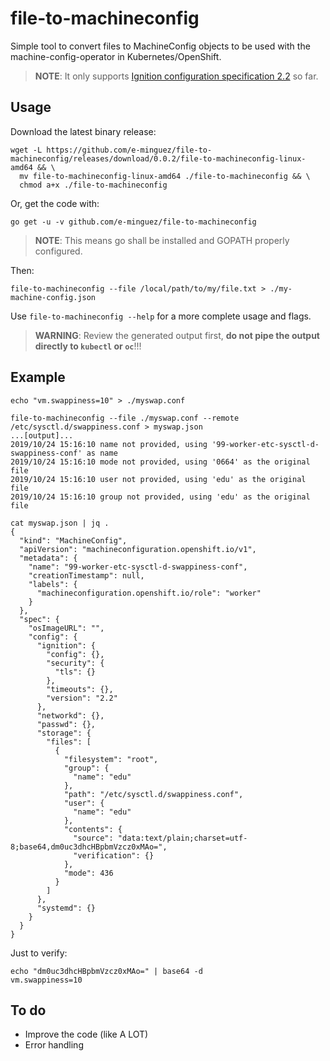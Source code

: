 # file-to-machineconfig

Simple tool to convert files to MachineConfig objects to be used with the machine-config-operator in Kubernetes/OpenShift.

> **NOTE**: It only supports [Ignition configuration specification 2.2](https://coreos.com/ignition/docs/latest/configuration-v2_2.html) so far.

## Usage

Download the latest binary release:

```shell
wget -L https://github.com/e-minguez/file-to-machineconfig/releases/download/0.0.2/file-to-machineconfig-linux-amd64 && \
  mv file-to-machineconfig-linux-amd64 ./file-to-machineconfig && \
  chmod a+x ./file-to-machineconfig
```

Or, get the code with:

```shell
go get -u -v github.com/e-minguez/file-to-machineconfig
```

> **NOTE**: This means go shall be installed and GOPATH properly configured.

Then:

```shell
file-to-machineconfig --file /local/path/to/my/file.txt > ./my-machine-config.json
```

Use `file-to-machineconfig --help` for a more complete usage and flags.

> **WARNING**: Review the generated output first, **do not pipe the output directly to `kubectl` or `oc`**!!!

## Example

```shell
echo "vm.swappiness=10" > ./myswap.conf

file-to-machineconfig --file ./myswap.conf --remote /etc/sysctl.d/swappiness.conf > myswap.json
...[output]...
2019/10/24 15:16:10 name not provided, using '99-worker-etc-sysctl-d-swappiness-conf' as name
2019/10/24 15:16:10 mode not provided, using '0664' as the original file
2019/10/24 15:16:10 user not provided, using 'edu' as the original file
2019/10/24 15:16:10 group not provided, using 'edu' as the original file

cat myswap.json | jq .
{
  "kind": "MachineConfig",
  "apiVersion": "machineconfiguration.openshift.io/v1",
  "metadata": {
    "name": "99-worker-etc-sysctl-d-swappiness-conf",
    "creationTimestamp": null,
    "labels": {
      "machineconfiguration.openshift.io/role": "worker"
    }
  },
  "spec": {
    "osImageURL": "",
    "config": {
      "ignition": {
        "config": {},
        "security": {
          "tls": {}
        },
        "timeouts": {},
        "version": "2.2"
      },
      "networkd": {},
      "passwd": {},
      "storage": {
        "files": [
          {
            "filesystem": "root",
            "group": {
              "name": "edu"
            },
            "path": "/etc/sysctl.d/swappiness.conf",
            "user": {
              "name": "edu"
            },
            "contents": {
              "source": "data:text/plain;charset=utf-8;base64,dm0uc3dhcHBpbmVzcz0xMAo=",
              "verification": {}
            },
            "mode": 436
          }
        ]
      },
      "systemd": {}
    }
  }
}
```

Just to verify:

```shell
echo "dm0uc3dhcHBpbmVzcz0xMAo=" | base64 -d
vm.swappiness=10
```

## To do

* Improve the code (like A LOT)
* Error handling
